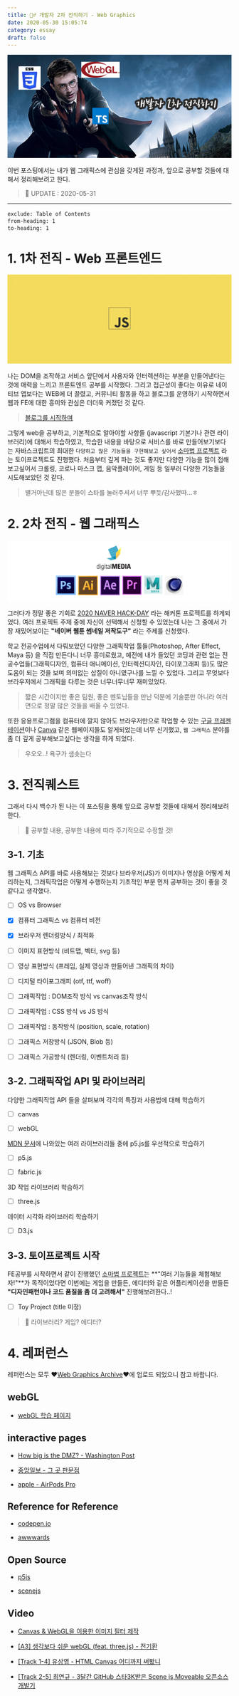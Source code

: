 ```yaml
---
title: 🧙‍♂️ 개발자 2차 전직하기 - Web Graphics
date: 2020-05-30 15:05:74
category: essay
draft: false
---
```


![](./images/harry.png)

이번 포스팅에서는 내가 웹 그래픽스에 관심을 갖게된 과정과, 앞으로 공부할 것들에 대해서 정리해보려고 한다.

> 🎨 UPDATE : 2020-05-31

<hr/>

```toc
exclude: Table of Contents
from-heading: 1
to-heading: 1
```

# 1. 1차 전직 - Web 프론트엔드

![](./images/jswall.png)

나는 DOM을 조작하고 서비스 앞단에서 사용자와 인터렉션하는 부분을 만들어낸다는 것에 매력을 느끼고 프론트엔드 공부를 시작했다. 그리고 접근성이 좋다는 이유로 네이티브 앱보다는 WEB에 더 끌렸고, 커뮤니티 활동을 하고 블로그를 운영하기 시작하면서 웹과 FE에 대한 흥미와 관심은 더더욱 커졌던 것 같다.

> [블로그를 시작하며](https://taeny.dev/essay/essay1_%EB%B8%94%EB%A1%9C%EA%B7%B8%EB%A5%BC%EC%8B%9C%EC%9E%91%ED%95%98%EB%A9%B0/)

그렇게 web을 공부하고, 기본적으로 알아야할 사항들 (javascript 기본기나 관련 라이브러리)에 대해서 학습하였고, 학습한 내용을 바탕으로 서비스를 바로 만들어보기보다는 자바스크립트의 최대한 `다양하고 많은 기능들을 구현해보고 싶어서` [소마법 프로젝트](https://github.com/taenykim/small-magic-project) 라는 토이프로젝트도 진행했다. 처음부터 깊게 파는 것도 좋지만 다양한 기능을 많이 접해보고싶어서 크롤링, 코로나 마스크 맵, 음악플레이어, 게임 등 일부러 다양한 기능들을 시도해보았던 것 같다.

> 별거아닌데 많은 분들이 스타를 눌러주셔서 너무 뿌듯/감사했따...ㅎ

# 2. 2차 전직 - 웹 그래픽스

![](./images/ddmedia.png)

그러다가 정말 좋은 기회로 [2020 NAVER HACK-DAY](https://github.com/2020-NAVER-CAMPUS-HACKDAY) 라는 해커톤 프로젝트를 하게되었다. 여러 프로젝트 주제 중에 자신이 선택해서 신청할 수 있었는데 나는 그 중에서 가장 재밌어보이는 **"네이버 웹툰 썸네일 저작도구"** 라는 주제를 신청했다.

학교 전공수업에서 다뤄보았던 다양한 그래픽작업 툴들(Photoshop, After Effect, Maya 등) 을 직접 만든다니 너무 흥미로웠고, 예전에 내가 들었던 코딩과 관련 없는 전공수업들(그래픽디자인, 컴퓨터 애니메이션, 인터렉션디자인, 타이포그래피 등)도 많은 도움이 되는 것을 보며 의미없는 삽질이 아니였구나를 느낄 수 있었다. 그리고 무엇보다 브라우저에서 그래픽을 다루는 것은 너무너무너무 재미있었다.

> 짧은 시간이지만 좋은 팀원, 좋은 멘토님들을 만난 덕분에 기술뿐만 아니라 여러 면으로 정말 많은 것들을 배울 수 있었다.

또한 응용프로그램을 컴퓨터에 깔지 않아도 브라우저만으로 작업할 수 있는 [구글 프레젠테이션](https://www.google.com/intl/ko_kr/slides/about/)이나 [Canva](https://www.canva.com/ko_kr/) 같은 웹페이지들도 알게되었는데 너무 신기했고, `웹 그래픽스` 분야를 좀 더 깊게 공부해보고싶다는 생각을 하게 되었다.

> 우오오..! 욕구가 샘솟는다

# 3. 전직퀘스트

그래서 다시 백수가 된 나는 이 포스팅을 통해 앞으로 공부할 것들에 대해서 정리해보려한다.

> 📄 공부할 내용, 공부한 내용에 따라 주기적으로 수정할 것!

## 3-1. 기초

웹 그래픽스 API를 바로 사용해보는 것보다 브라우저(JS)가 이미지나 영상을 어떻게 처리하는지, 그래픽작업은 어떻게 수행하는지 기초적인 부분 먼저 공부하는 것이 좋을 것 같다고 생각했다.

- [ ] OS vs Browser

- [x] 컴퓨터 그래픽스 vs 컴퓨터 비전

- [x] 브라우저 렌더링방식 / 최적화

- [ ] 이미지 표현방식 (비트맵, 벡터, svg 등)

- [ ] 영상 표현방식 (프레임, 실제 영상과 만들어낸 그래픽의 차이)

- [ ] 디지털 타이포그래피 (otf, ttf, woff)

- [ ] 그래픽작업 : DOM조작 방식 vs canvas조작 방식

- [ ] 그래픽작업 : CSS 방식 vs JS 방식

- [ ] 그래픽작업 : 동작방식 (position, scale, rotation)

- [ ] 그래픽스 저장방식 (JSON, Blob 등)

- [ ] 그래픽스 가공방식 (렌더링, 이벤트처리 등)

## 3-2. 그래픽작업 API 및 라이브러리

다양한 그래픽작업 API 들을 살펴보며 각각의 특징과 사용법에 대해 학습하기

- [ ] canvas

- [ ] webGL

[MDN 문서](https://developer.mozilla.org/ko/docs/Web/HTML/Canvas)에 나와있는 여러 라이브러리들 중에 p5.js를 우선적으로 학습하기

- [ ] p5.js

- [ ] fabric.js

3D 작업 라이브러리 학습하기

- [ ] three.js

데이터 시각화 라이브러리 학습하기

- [ ] D3.js

## 3-3. 토이프로젝트 시작

FE공부를 시작하면서 같이 진행했던 [소마법 프로젝트](https://github.com/taenykim/small-magic-project)는 **"여러 기능들을 체험해보자!"**가 목적이었다면 이번에는 게임을 만들든, 에디터와 같은 어플리케이션을 만들든 **"디자인패턴이나 코드 품질을 좀 더 고려해서"** 진행해보려한다..!

- [ ] Toy Project (title 미정)

> 🤔 라이브러리? 게임? 에디터?

# 4. 레퍼런스

레퍼런스는 모두 ❤️[Web Graphics Archive](https://github.com/taenykim/Web_Graphics_Archive)❤️에 업로드 되었으니 참고 바랍니다.

## webGL

- [webGL 학습 페이지](https://xem.github.io/articles/webgl-guide.html?fbclid=IwAR1tjeDBtiTnx1Ul2ysvmWnkQeQ7-HQYVpcVN1Rq3nz-ESs2SwCEHngIve8#1)

## interactive pages

- [How big is the DMZ? - Washington Post](https://www.washingtonpost.com/graphics/2017/world/mapping-the-dmz/?noredirect=on)

- [중앙일보 - 그 곳 판문점](https://news.joins.com/digitalspecial/290)

- [apple - AirPods Pro](https://www.apple.com/kr/airpods-pro/)

## Reference for Reference

- [codepen.io](https://codepen.io/)

- [awwwards](https://www.awwwards.com/)

## Open Source

- [p5js](https://github.com/processing/p5.js?files=1)

- [scenejs](https://github.com/daybrush/scenejs)

## Video

- [Canvas & WebGL을 이용한 이미지 필터 제작](https://youtu.be/EGk-Q9f0Nqg)

- [[A3] 생각보다 쉬운 webGL (feat. three.js) - 전기환](https://youtu.be/b3vP6wfpqWE)

- [[Track 1-4] 유상엽 - HTML Canvas 어디까지 써봤니](https://youtu.be/SmgIcbMQEGw)

- [[Track 2-5] 최연규 - 3달간 GitHub 스타3K받은 Scene js,Moveable 오픈소스 개발기](https://youtu.be/3HVQhbtALDE)
